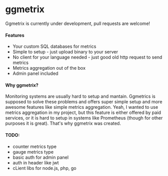 # ggmetrix

Ggmetrix is currently under development, pull requests are welcome!

#### Features
 - Your custom SQL databases for metrics
 - Simple to setup - just upload binary to your server
 - No client for your language needed - just good old http request to send metrics
 - Metrics aggregation out of the box
 - Admin panel included 

#### Why ggmetrix?

Monitoring systems are usually hard to setup and mantain. Ggmetrics is supposed to solve these problems and offers super simple setup and more awesome features like simple metrics aggregation. Yeah, I wanted to use metrics aggregation in my project, but this feature is either offered by paid services, or it is hard to setup in systems like Prometheus (though for other purposes it is great). That's why ggmetrix was created.

#### TODO:
- counter metrics type
- gauge metrics type
- basic auth for admin panel
- auth in header like jwt
- cLient libs for node.js, php, go
